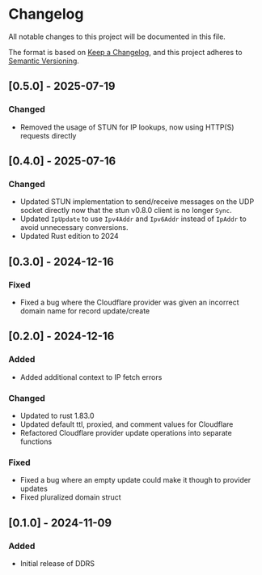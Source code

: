 # Changelog

All notable changes to this project will be documented in this file.

The format is based on [Keep a Changelog](https://keepachangelog.com/en/1.1.0/),
and this project adheres to [Semantic Versioning](https://semver.org/spec/v2.0.0.html).

## [0.5.0] - 2025-07-19

### Changed

- Removed the usage of STUN for IP lookups, now using HTTP(S) requests directly

## [0.4.0] - 2025-07-16

  ### Changed

- Updated STUN implementation to send/receive messages on the UDP socket directly
now that the stun v0.8.0 client is no longer `Sync`.
- Updated `IpUpdate` to use `Ipv4Addr` and `Ipv6Addr` instead of `IpAddr` to
  avoid unnecessary conversions.
- Updated Rust edition to 2024

## [0.3.0] - 2024-12-16

### Fixed

- Fixed a bug where the Cloudflare provider was given an incorrect domain name for record update/create

## [0.2.0] - 2024-12-16

### Added

- Added additional context to IP fetch errors

### Changed

- Updated to rust 1.83.0
- Updated default ttl, proxied, and comment values for Cloudflare
- Refactored Cloudflare provider update operations into separate functions

### Fixed

- Fixed a bug where an empty update could make it though to provider updates
- Fixed pluralized domain struct

## [0.1.0] - 2024-11-09

### Added

- Initial release of DDRS
